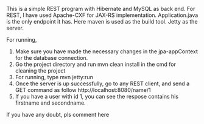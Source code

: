 This is a simple REST program with Hibernate and MySQL as back end. For REST, I have used Apache-CXF for JAX-RS implementation. 
Application.java is the only endpoint it has. Here maven is used as the build tool. Jetty as the server.

For running,
1. Make sure you have made the necessary changes in the jpa-appContext for the database connection.
2. Go the project directory and run mvn clean install in the cmd for cleaning the project
3. For running, type mvn jetty:run
4. Once the server is up successfully, go to any REST client, and send a GET command as follow
  http://localhost:8080/name/1
5. If you have a user with id 1, you can see the respose contains his firstname and secondname.


If you have any doubt, pls comment here

